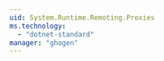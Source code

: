 ```yaml
---
uid: System.Runtime.Remoting.Proxies
ms.technology: 
  - "dotnet-standard"
manager: "ghogen"
---
```

